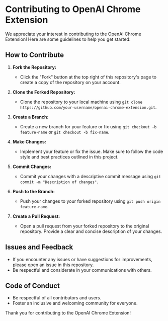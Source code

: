 # Contributing to OpenAI Chrome Extension

We appreciate your interest in contributing to the OpenAI Chrome Extension! Here are some guidelines to help you get started:

## How to Contribute

1. **Fork the Repository:**
   - Click the "Fork" button at the top right of this repository's page to create a copy of the repository on your account.

2. **Clone the Forked Repository:**
   - Clone the repository to your local machine using `git clone https://github.com/your-username/openai-chrome-extension.git`.

3. **Create a Branch:**
   - Create a new branch for your feature or fix using `git checkout -b feature-name` or `git checkout -b fix-name`.

4. **Make Changes:**
   - Implement your feature or fix the issue. Make sure to follow the code style and best practices outlined in this project.

5. **Commit Changes:**
   - Commit your changes with a descriptive commit message using `git commit -m "Description of changes"`.

6. **Push to the Branch:**
   - Push your changes to your forked repository using `git push origin feature-name`.

7. **Create a Pull Request:**
   - Open a pull request from your forked repository to the original repository. Provide a clear and concise description of your changes.

## Issues and Feedback

- If you encounter any issues or have suggestions for improvements, please open an issue in this repository.
- Be respectful and considerate in your communications with others.

## Code of Conduct

- Be respectful of all contributors and users.
- Foster an inclusive and welcoming community for everyone.

Thank you for contributing to the OpenAI Chrome Extension!
